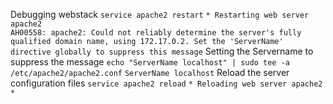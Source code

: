 Debugging webstack
`service apache2 restart`
 ```* Restarting web server apache2                                                                                       AH00558: apache2: Could not reliably determine the server's fully qualified domain name, using 172.17.0.2. Set the 'ServerName' directive globally to suppress this message```
 Setting the Servername to suppress the message
 `echo "ServerName localhost" | sudo tee -a /etc/apache2/apache2.conf`
```ServerName localhost```
Reload the server configuration files
`service apache2 reload` 
 ```* Reloading web server apache2                                                                                         * ```